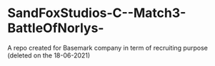 # SandFoxStudios-C--Match3-BattleOfNorlys-
A repo created for Basemark company in term of recruiting purpose (deleted on the 18-06-2021)
